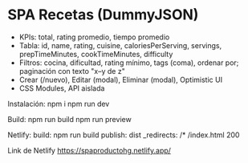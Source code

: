 # SPA Recetas (DummyJSON)
- KPIs: total, rating promedio, tiempo promedio
- Tabla: id, name, rating, cuisine, caloriesPerServing, servings, prepTimeMinutes, cookTimeMinutes, difficulty
- Filtros: cocina, dificultad, rating mínimo, tags (coma), ordenar por; paginación con texto "x–y de z"
- Crear (/nuevo), Editar (modal), Eliminar (modal), Optimistic UI
- CSS Modules, API aislada

Instalación:
npm i
npm run dev

Build:
npm run build
npm run preview

Netlify:
build: npm run build
publish: dist
_redirects: /* /index.html 200

Link de Netlify
https://spaproductohg.netlify.app/
